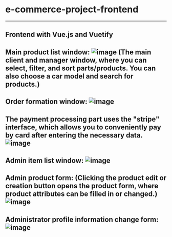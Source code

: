 # e-commerce-project-frontend
---------------------------------
Frontend with Vue.js and Vuetify
---------------------------------

Main product list window:
![image](https://user-images.githubusercontent.com/46331085/214250295-319b002e-1cf4-4692-a0b8-9dac9d767779.png)
(The main client and manager window, where you can select, filter, and sort parts/products. You can also choose a car model and search for products.)
---------------------------------------------------------------------------------------
Order formation window:
![image](https://user-images.githubusercontent.com/46331085/214250537-c2ca79e5-0970-4696-90ec-2214199b1733.png)
---------------------------------------------------------------------------------------
The payment processing part uses the "stripe" interface, which allows you to conveniently pay by card after entering the necessary data.
![image](https://user-images.githubusercontent.com/46331085/214250573-4c9f78af-0d57-4c65-b29f-e44ecbe85c0d.png)
---------------------------------------------------------------------------------------
Admin item list window:
![image](https://user-images.githubusercontent.com/46331085/214250822-9a76ebd5-bab4-41e4-ac84-a77539c69480.png)
---------------------------------------------------------------------------------------
Admin product form:
(Clicking the product edit or creation button opens the product form, where product attributes can be filled in or changed.)
![image](https://user-images.githubusercontent.com/46331085/214250931-e0123ba9-d9b3-4a31-8934-0a8705354748.png)
---------------------------------------------------------------------------------------
Administrator profile information change form:
![image](https://user-images.githubusercontent.com/46331085/214251079-bd3b698c-2943-4a1b-8c8e-babc80e28e9d.png)
---------------------------------------------------------------------------------------
